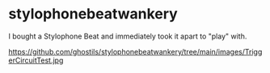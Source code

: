 # stylophonebeatwankery
I bought a Stylophone Beat and immediately took it apart to "play" with. 

https://github.com/ghostils/stylophonebeatwankery/tree/main/images/TriggerCircuitTest.jpg
